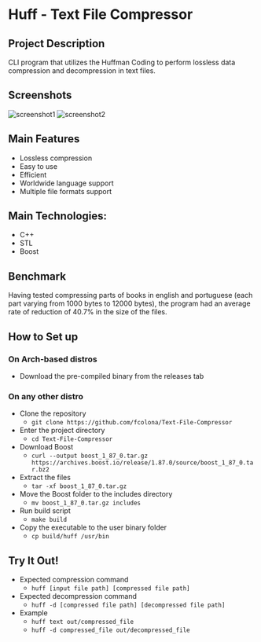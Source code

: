# Huff - Text File Compressor

## Project Description
CLI program that utilizes the Huffman Coding to perform lossless data compression and decompression in text files.

## Screenshots
![screenshot1](https://raw.github.com/fcolona/Huff/main/screenshot1.svg)
![screenshot2](https://raw.github.com/fcolona/Huff/main/screenshot2.svg)

## Main Features
- Lossless compression
- Easy to use
- Efficient
- Worldwide language support
- Multiple file formats support

## Main Technologies:
- C++
- STL
- Boost

## Benchmark
Having tested compressing parts of books in english and portuguese (each part varying from 1000 bytes to 12000 bytes), the program had an average rate of reduction of 40.7% in the size of the files.

## How to Set up
### On Arch-based distros
- Download the pre-compiled binary from the releases tab

### On any other distro
- Clone the repository  
    - ```git clone https://github.com/fcolona/Text-File-Compressor```
- Enter the project directory
    - ```cd Text-File-Compressor```
- Download Boost
    - ```curl --output boost_1_87_0.tar.gz https://archives.boost.io/release/1.87.0/source/boost_1_87_0.tar.bz2```
- Extract the files
    - ```tar -xf boost_1_87_0.tar.gz```
- Move the Boost folder to the includes directory
    - ```mv boost_1_87_0.tar.gz includes```
- Run build script
    - ```make build```
- Copy the executable to the user binary folder 
    - ```cp build/huff /usr/bin```

## Try It Out!
- Expected compression command
    - ```huff [input file path] [compressed file path]```
- Expected decompression command
    - ```huff -d [compressed file path] [decompressed file path]```
- Example
    - ```huff text out/compressed_file```
    - ```huff -d compressed_file out/decompressed_file```